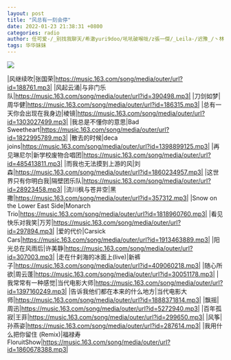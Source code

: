```yaml
---
layout: post
title: "风总有一刻会停"
date: 2022-01-23 21:38:31 +0800
categories: radio
author: 任可爱-/_别找我聊天/希澈yuri9doo/吼吼破喉咙/z張一傑/_Leila-/迟豫_/丶林佳树
tags: 华华妹妹
---
```

![]({{site.baseurl}}/images/cover_20220123.jpg)

|风继续吹|张国荣|https://music.163.com/song/media/outer/url?id=188761.mp3|
|风起云涌|与非门乐队|https://music.163.com/song/media/outer/url?id=390498.mp3|
|刀剑如梦|周华健|https://music.163.com/song/media/outer/url?id=186315.mp3|
|总有一天你会出现在我身边|棱镜|https://music.163.com/song/media/outer/url?id=1303027499.mp3|
|我总是不懂你的意思|Bad Sweetheart|https://music.163.com/song/media/outer/url?id=1822995789.mp3|
|散去的时候|deca joins|https://music.163.com/song/media/outer/url?id=1398899125.mp3|
|再见琳尼尔|新学校废物合唱团|https://music.163.com/song/media/outer/url?id=485413811.mp3|
|而我也无法摸到上游的风|刘森|https://music.163.com/song/media/outer/url?id=1860234957.mp3|
|这世界只有你明白我|隔壁团乐队|https://music.163.com/song/media/outer/url?id=28923458.mp3|
|流川枫与苍井空|黑撒|https://music.163.com/song/media/outer/url?id=357312.mp3|
|Snow on the Lower East Side|Monarch Trio|https://music.163.com/song/media/outer/url?id=1818960760.mp3|
|看见快乐对我笑|万芳|https://music.163.com/song/media/outer/url?id=297894.mp3|
|爱的代价|Carsick Cars|https://music.163.com/song/media/outer/url?id=1913463889.mp3|
|阳光总在风雨后|许美静|https://music.163.com/song/media/outer/url?id=307003.mp3|
|走在什刹海的冰面上(live)|新裤子|https://music.163.com/song/media/outer/url?id=409060218.mp3|
|随心所欲|周云蓬|https://music.163.com/song/media/outer/url?id=30051178.mp3|
|我常常有一种感觉|当代电影大师|https://music.163.com/song/media/outer/url?id=1397160249.mp3|
|告诉我他们都在本来的什么地方|当代电影大师|https://music.163.com/song/media/outer/url?id=1888371814.mp3|
|飘摇|周迅|https://music.163.com/song/media/outer/url?id=5272940.mp3|
|百年孤寂|王菲|https://music.163.com/song/media/outer/url?id=299650.mp3|
|风筝|孙燕姿|https://music.163.com/song/media/outer/url?id=287614.mp3|
|我用什么把你留住 (Remix)|福禄寿FloruitShow|https://music.163.com/song/media/outer/url?id=1860678388.mp3|

